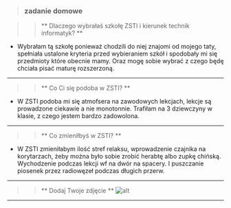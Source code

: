 > ### zadanie domowe


>> ** Dlaczego wybrałaś szkołę ZSTI i kierunek technik informatyk? **
- Wybrałam tą szkołę ponieważ chodzili do niej znajomi od mojego taty, spełniała ustalone kryteria przed wybieraniem szkół i spodobały mi się przedmioty które obecnie mamy. Oraz mogę sobie wybrać z czego będę chciała pisać maturę rozszerzoną.
---
>> ** Co Ci się podoba w ZSTI? **
- W ZSTI podoba mi się atmofsera na zawodowych lekcjach, lekcje są prowadzone ciekawie a nie monotonnie. Trafiłam na 3 dziewczyny w klasie, z czego jestem bardzo zadowolona.
---
>> ** Co zmieniłbyś w ZSTI? **
- W ZSTI zmieniłabym ilość stref relaksu, wprowadzenie czajnika na korytarzach, żeby można było sobie zrobić herabtę albo zupkę chińską. Wychodzenie podczas lekcji wf na dwór na spacery. I puszczanie piosenek przez radiowęzeł podczas długich przerw.
---
>> ** Dodaj Twoje zdjęcie **
![alt](https://scontent-frt3-1.xx.fbcdn.net/v/t1.15752-9/277314151_271901905014852_2115134178689533518_n.jpg?_nc_cat=106&ccb=1-5&_nc_sid=ae9488&_nc_ohc=cKXy1IMvZxsAX9e1HB8&_nc_ht=scontent-frt3-1.xx&oh=03_AVLk8dg5Cp2Venmw19VNX-z-IjSXL5m5BQyEt4M0AFufkQ&oe=627160D1)
---

